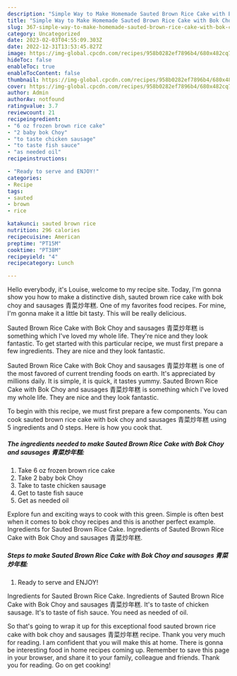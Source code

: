```yaml
---
description: "Simple Way to Make Homemade Sauted Brown Rice Cake with Bok Choy and sausages 青菜炒年糕"
title: "Simple Way to Make Homemade Sauted Brown Rice Cake with Bok Choy and sausages 青菜炒年糕"
slug: 367-simple-way-to-make-homemade-sauted-brown-rice-cake-with-bok-choy-and-sausages
category: Uncategorized
date: 2023-02-03T04:55:09.303Z
date: 2022-12-31T13:53:45.827Z
image: https://img-global.cpcdn.com/recipes/958b0282ef7896b4/680x482cq70/sauted-brown-rice-cake-with-bok-choy-and-sausages-青菜炒年糕-recipe-main-photo.jpg
hideToc: false
enableToc: true
enableTocContent: false
thumbnail: https://img-global.cpcdn.com/recipes/958b0282ef7896b4/680x482cq70/sauted-brown-rice-cake-with-bok-choy-and-sausages-青菜炒年糕-recipe-main-photo.jpg
cover: https://img-global.cpcdn.com/recipes/958b0282ef7896b4/680x482cq70/sauted-brown-rice-cake-with-bok-choy-and-sausages-青菜炒年糕-recipe-main-photo.jpg
author: Admin
authorAv: notfound
ratingvalue: 3.7
reviewcount: 21
recipeingredient:
- "6 oz frozen brown rice cake"
- "2 baby bok Choy"
- "to taste chicken sausage"
- "to taste fish sauce"
- "as needed oil"
recipeinstructions:

- "Ready to serve and ENJOY!"
categories:
- Recipe
tags:
- sauted
- brown
- rice

katakunci: sauted brown rice 
nutrition: 296 calories
recipecuisine: American
preptime: "PT15M"
cooktime: "PT38M"
recipeyield: "4"
recipecategory: Lunch

---
```



Hello everybody, it's Louise, welcome to my recipe site. Today, I'm gonna show you how to make a distinctive dish, sauted brown rice cake with bok choy and sausages 青菜炒年糕. One of my favorites food recipes. For mine, I'm gonna make it a little bit tasty. This will be really delicious.

Sauted Brown Rice Cake with Bok Choy and sausages 青菜炒年糕 is something which I&#39;ve loved my whole life. They&#39;re nice and they look fantastic. To get started with this particular recipe, we must first prepare a few ingredients. They are nice and they look fantastic.

Sauted Brown Rice Cake with Bok Choy and sausages 青菜炒年糕 is one of the most favored of current trending foods on earth. It's appreciated by millions daily. It is simple, it is quick, it tastes yummy. Sauted Brown Rice Cake with Bok Choy and sausages 青菜炒年糕 is something which I've loved my whole life. They are nice and they look fantastic.


To begin with this recipe, we must first prepare a few components. You can cook sauted brown rice cake with bok choy and sausages 青菜炒年糕 using 5 ingredients and 0 steps. Here is how you cook that.

<!--inarticleads1-->

##### The ingredients needed to make Sauted Brown Rice Cake with Bok Choy and sausages 青菜炒年糕:

1. Take 6 oz frozen brown rice cake
1. Take 2 baby bok Choy
1. Take to taste chicken sausage
1. Get to taste fish sauce
1. Get as needed oil


Explore fun and exciting ways to cook with this green. Simple is often best when it comes to bok choy recipes and this is another perfect example. Ingredients for Sauted Brown Rice Cake. Ingredients of Sauted Brown Rice Cake with Bok Choy and sausages 青菜炒年糕. 

<!--inarticleads2-->

##### Steps to make Sauted Brown Rice Cake with Bok Choy and sausages 青菜炒年糕:


1. Ready to serve and ENJOY!

Ingredients for Sauted Brown Rice Cake. Ingredients of Sauted Brown Rice Cake with Bok Choy and sausages 青菜炒年糕. It&#39;s to taste of chicken sausage. It&#39;s to taste of fish sauce. You need as needed of oil. 

So that's going to wrap it up for this exceptional food sauted brown rice cake with bok choy and sausages 青菜炒年糕 recipe. Thank you very much for reading. I am confident that you will make this at home. There is gonna be interesting food in home recipes coming up. Remember to save this page in your browser, and share it to your family, colleague and friends. Thank you for reading. Go on get cooking!
